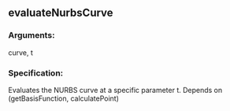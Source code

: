 ## evaluateNurbsCurve
### Arguments: 
curve, t
### Specification: 
Evaluates the NURBS curve at a specific parameter t. Depends on (getBasisFunction, calculatePoint)
